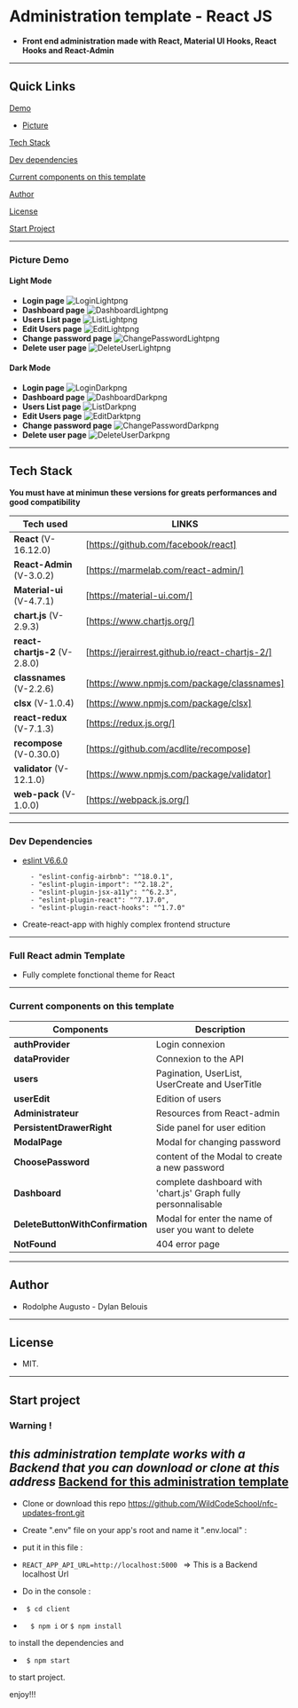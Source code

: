 
# Administration template - React JS

  

-  **Front end administration made with React, Material UI Hooks, React Hooks and React-Admin**

  

---  

## Quick Links


[Demo](#demo)

-  [Picture](#picture-demo)

[Tech Stack](#tech-stack)

[Dev dependencies](#Dev-dependencies)

[Current components on this template](#Current-components-on-this-template)

[Author](#author)

[License](#license)

[Start Project](#Start-project)

---

### Picture Demo

#### Light Mode	

-  **Login page**
![LoginLightpng](login-light.png)
-  **Dashboard page**
![DashboardLightpng](dashboard-light.png)
-  **Users List page**
![ListLightpng](list-with-pagination-light.png)
-  **Edit Users page**
![EditLightpng](edit-users-light.png)
-  **Change password page**
![ChangePasswordLightpng](change-password-light.png)
-  **Delete user page**
![DeleteUserLightpng](delete-with-confirmation-light.png)

  #### Dark Mode

  -  **Login page**
![LoginDarkpng](login-dark.png)
-  **Dashboard page**
![DashboardDarkpng](dashboard-dark.png)
-  **Users List page**
![ListDarkpng](list-with-pagination-dark.png)
-  **Edit Users page**
![EditDarktpng](edit-users-dark.png)
-  **Change password page**
![ChangePasswordDarkpng](change-password-dark.png)
-  **Delete user page**
![DeleteUserDarkpng](delete-with-confirmation-dark.png)

---

  

## Tech Stack

 **You must have at minimun these versions for greats performances and good compatibility**

| Tech used | LINKS |
| ------ | ------ |
| **React** (V-16.12.0) | [https://github.com/facebook/react] |
| **React-Admin** (V-3.0.2) | [https://marmelab.com/react-admin/] |
| **Material-ui** (V-4.7.1) | [https://material-ui.com/] |
| **chart.js** (V-2.9.3) | [https://www.chartjs.org/] | 
| **react-chartjs-2** (V-2.8.0) | [https://jerairrest.github.io/react-chartjs-2/] |
| **classnames** (V-2.2.6) | [https://www.npmjs.com/package/classnames] |
| **clsx** (V-1.0.4) | [https://www.npmjs.com/package/clsx] |
| **react-redux** (V-7.1.3) | [https://redux.js.org/] |
| **recompose** (V-0.30.0) | [https://github.com/acdlite/recompose] |
| **validator** (V-12.1.0) | [https://www.npmjs.com/package/validator] |
| **web-pack** (V-1.0.0) | [https://webpack.js.org/] |
---

### Dev Dependencies

- [eslint V6.6.0](https://eslint.org/)
		
		- "eslint-config-airbnb": "^18.0.1",
		- "eslint-plugin-import": "^2.18.2",
		- "eslint-plugin-jsx-a11y": "^6.2.3",
		- "eslint-plugin-react": "^7.17.0",
		- "eslint-plugin-react-hooks": "^1.7.0"

- Create-react-app with highly complex frontend structure

---  

### Full React admin Template

  - Fully complete fonctional theme for React


---

### Current components on this template

| Components | Description |
| ------ | ------ |
| **authProvider** | Login connexion |
| **dataProvider** | Connexion to the API |
| **users** | Pagination, UserList, UserCreate and UserTitle |
| **userEdit** | Edition of users |  
| **Administrateur** | Resources from React-admin |
| **PersistentDrawerRight** | Side panel for user edition |
| **ModalPage** | Modal for changing password |
| **ChoosePassword** | content of the Modal to create a new password |
| **Dashboard** | complete dashboard with 'chart.js' Graph fully personnalisable |
| **DeleteButtonWithConfirmation** | Modal for enter the name of user you want to delete |
| **NotFound** | 404 error page |

---

  

## Author

  

- Rodolphe Augusto - Dylan Belouis

  

---

  

## License

  

- MIT.

  

---

  

## Start project

### Warning ! 
***this administration template works with a Backend that you can download or clone at this address***
[Backend for this administration template](https://github.com/WildCodeSchool/nfc-updates-back.git)
---

- Clone or download this repo https://github.com/WildCodeSchool/nfc-updates-front.git

- Create ".env" file  on your app's root and name it ".env.local" : 
- put it in this file :
-  ``` REACT_APP_API_URL=http://localhost:5000  ```  => This is a Backend localhost Url

- Do in the console :

-  ``` $ cd client```

-  ```  $ npm i``` or ``` $ npm install ```

to install the dependencies and

-  ``` $ npm start```

to start project.

  

enjoy!!!